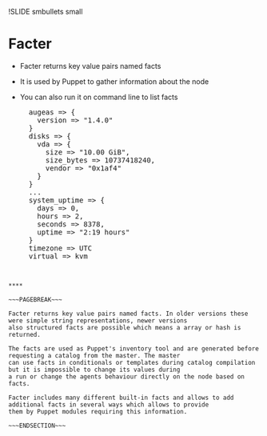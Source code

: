 !SLIDE smbullets small
# Facter

* Facter returns key value pairs named facts
* It is used by Puppet to gather information about the node
* You can also run it on command line to list facts

    <pre>
    augeas => {
      version => "1.4.0"
    }
    disks => {
      vda => {
        size => "10.00 GiB",
        size_bytes => 10737418240,
        vendor => "0x1af4"
      }
    }
    ...
    system_uptime => {
      days => 0,
      hours => 2,
      seconds => 8378,
      uptime => "2:19 hours"
    }
    timezone => UTC
    virtual => kvm
    </pre>

~~~SECTION:handouts~~~

****

~~~PAGEBREAK~~~

Facter returns key value pairs named facts. In older versions these were simple string representations, newer versions
also structured facts are possible which means a array or hash is returned. 

The facts are used as Puppet's inventory tool and are generated before requesting a catalog from the master. The master
can use facts in conditionals or templates during catalog compilation but it is impossible to change its values during
a run or change the agents behaviour directly on the node based on facts.

Facter includes many different built-in facts and allows to add additional facts in several ways which allows to provide
them by Puppet modules requiring this information.

~~~ENDSECTION~~~
